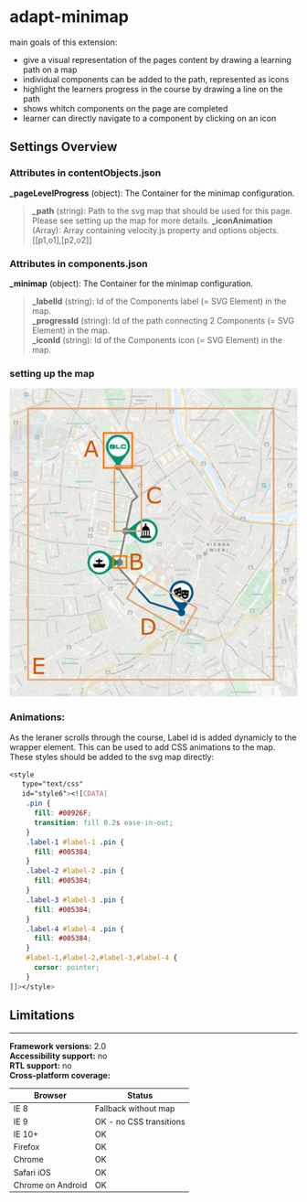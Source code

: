 # adapt-minimap

main goals of this extension:
- give a visual representation of the pages content by drawing a learning path on a map
- individual components can be added to the path, represented as icons
- highlight the learners progress in the course by drawing a line on the path
- shows whitch components on the page are completed
- learner can directly navigate to a component by clicking on an icon

## Settings Overview

### Attributes in contentObjects.json

**_pageLevelProgress** (object): The Container for the minimap configuration.  
>**_path** (string): Path to the svg map that should be used for this page. Please see setting up the map for more details.
>**_iconAnimation** (Array): Array containing velocity.js property and options objects. [[p1,o1],[p2,o2]] 

### Attributes in components.json
**_minimap** (object): The Container for the minimap configuration.  
>**_labelId** (string): Id of the Components label (= SVG Element) in the map.   
>**_progressId** (string): Id of the path connecting 2 Components (= SVG Element) in the map.   
>**_iconId** (string): Id of the Components icon (= SVG Element) in the map.   

### setting up the map
![map setup](https://raw.githubusercontent.com/LearnChamp/adapt-minimap/master/examples/mapDescription.png "")

### Animations:
As the leraner scrolls through the course, Label id is added dynamicly to the wrapper element. This can be used to add CSS animations to the map. These styles should be added to the svg map directly: 
``` CSS
<style
   type="text/css"
   id="style6"><![CDATA[
    .pin {
      fill: #00926F;
      transition: fill 0.2s ease-in-out;
    }
    .label-1 #label-1 .pin {
      fill: #005384;
    }
    .label-2 #label-2 .pin {
      fill: #005384;
    }
    .label-3 #label-3 .pin {
      fill: #005384;
    }
    .label-4 #label-4 .pin {
      fill: #005384;
    }
    #label-1,#label-2,#label-3,#label-4 {
      cursor: pointer;
    }
]]></style>
```

## Limitations

----------------------------
**Framework versions:**  2.0         
**Accessibility support:** no   
**RTL support:** no     
**Cross-platform coverage:**    

| Browser           | Status                  |
|-------------------|-------------------------|
| IE 8              | Fallback without map    |
| IE 9              | OK - no CSS transitions |
| IE 10+            | OK                      |
| Firefox           | OK                      |
| Chrome            | OK                      |
| Safari iOS        | OK                      |
| Chrome on Android | OK                      |